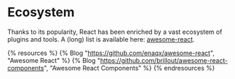 # Ecosystem

Thanks to its popularity, React has been enriched by a vast ecosystem of plugins and tools. A (long) list is available here: [awesome-react](https://github.com/enaqx/awesome-react).

{% resources %}
  {% Blog "https://github.com/enaqx/awesome-react", "Awesome React" %}
  {% Blog "https://github.com/brillout/awesome-react-components", "Awesome React Components" %}
{% endresources %}
